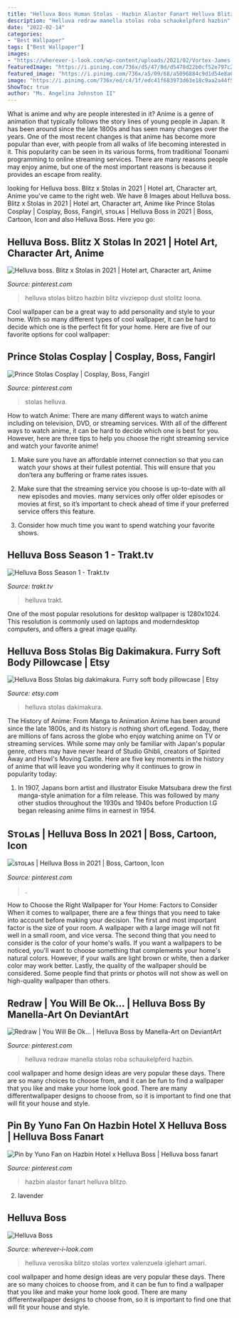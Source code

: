 ```yaml
---
title: "Helluva Boss Human Stolas - Hazbin Alastor Fanart Helluva Blitzo"
description: "Helluva redraw manella stolas roba schaukelpferd hazbin"
date: "2022-02-14"
categories:
- "Best Wallpaper"
tags: ["Best Wallpaper"]
images:
- "https://wherever-i-look.com/wp-content/uploads/2021/02/Vortex-James-Monroe-Iglehart-Blitzo-Brandon-Rogers-and-Verosika-Cristina-Vee-Valenzuela-Helluva-Boss-Season-1-Episode-3-Spring-Broken-1536x864.jpg"
featuredImage: "https://i.pinimg.com/736x/d5/47/8d/d5478d22b0cf52e797c2e8c1d9f64830.jpg"
featured_image: "https://i.pinimg.com/736x/a5/09/68/a5096884c9d1d54e8a615eeb8ec150ab.jpg"
image: "https://i.pinimg.com/736x/ed/c4/1f/edc41f683973d63e18c9aa2a44f5e06c.jpg"
ShowToc: true
author: "Ms. Angelina Johnston II"
---
```



What is anime and why are people interested in it?
Anime is a genre of animation that typically follows the story lines of young people in Japan. It has been around since the late 1800s and has seen many changes over the years. One of the most recent changes is that anime has become more popular than ever, with people from all walks of life becoming interested in it. This popularity can be seen in its various forms, from traditional Toonami programming to online streaming services. There are many reasons people may enjoy anime, but one of the most important reasons is because it provides an escape from reality.

	

		
looking for Helluva boss. Blitz x Stolas in 2021 | Hotel art, Character art, Anime you've came to the right web. We have 8 Images about Helluva boss. Blitz x Stolas in 2021 | Hotel art, Character art, Anime like Prince Stolas Cosplay | Cosplay, Boss, Fangirl, sᴛᴏʟᴀs | Helluva Boss in 2021 | Boss, Cartoon, Icon and also Helluva Boss. Here you go:
		
    
## Helluva Boss. Blitz X Stolas In 2021 | Hotel Art, Character Art, Anime

<img loading=lazy src="https://i.pinimg.com/736x/ed/c4/1f/edc41f683973d63e18c9aa2a44f5e06c.jpg" onerror="this.onerror=null;this.src='https://tse3.mm.bing.net/th?id=OIP.UORnF-kifa_s1_smQ-wajgHaJH&amp;pid=15.1';" alt="Helluva boss. Blitz x Stolas in 2021 | Hotel art, Character art, Anime">

_Source: pinterest.com_

>helluva stolas blitzo hazbin blitz vivziepop dust stolitz loona. 

	

Cool wallpaper can be a great way to add personality and style to your home. With so many different types of cool wallpaper, it can be hard to decide which one is the perfect fit for your home. Here are five of our favorite options for cool wallpaper: 

    
## Prince Stolas Cosplay | Cosplay, Boss, Fangirl

<img loading=lazy src="https://i.pinimg.com/736x/81/65/46/816546c186a289b7d6606a30b7f723c5.jpg" onerror="this.onerror=null;this.src='https://tse3.mm.bing.net/th?id=OIP.cZQEroggMuOax0JJ_IwLUAHaJ3&amp;pid=15.1';" alt="Prince Stolas Cosplay | Cosplay, Boss, Fangirl">

_Source: pinterest.com_

>stolas helluva. 

	

How to watch Anime: There are many different ways to watch anime including on television, DVD, or streaming services.
With all of the different ways to watch anime, it can be hard to decide which one is best for you. However, here are three tips to help you choose the right streaming service and watch your favorite anime!
1. Make sure you have an affordable internet connection so that you can watch your shows at their fullest potential. This will ensure that you don’tera any buffering or frame rates issues.

2. Make sure that the streaming service you choose is up-to-date with all new episodes and movies. many services only offer older episodes or movies at first, so it’s important to check ahead of time if your preferred service offers this feature.

3. Consider how much time you want to spend watching your favorite shows.

    
## Helluva Boss Season 1 - Trakt.tv

<img loading=lazy src="https://walter.trakt.tv/images/seasons/000/204/334/posters/medium/7b25c3fc55.jpg" onerror="this.onerror=null;this.src='https://tse3.mm.bing.net/th?id=OIP.QwmQuTA3IbirQUR9ATCa9QHaLH&amp;pid=15.1';" alt="Helluva Boss Season 1 - Trakt.tv">

_Source: trakt.tv_

>helluva trakt. 

	

One of the most popular resolutions for desktop wallpaper is 1280x1024. This resolution is commonly used on laptops and moderndesktop computers, and offers a great image quality.

    
## Helluva Boss Stolas Big Dakimakura. Furry Soft Body Pillowcase | Etsy

<img loading=lazy src="https://i.etsystatic.com/21884666/r/il/aae39a/3197492534/il_fullxfull.3197492534_ki36.jpg" onerror="this.onerror=null;this.src='https://tse3.mm.bing.net/th?id=OIP.8Th081lmreIaQw2xC4tSYQHaMb&amp;pid=15.1';" alt="Helluva Boss Stolas big dakimakura. Furry soft body pillowcase | Etsy">

_Source: etsy.com_

>helluva stolas dakimakura. 

	

The History of Anime: From Manga to Animation
Anime has been around since the late 1800s, and its history is nothing short ofLegend. Today, there are millions of fans across the globe who enjoy watching anime on TV or streaming services. While some may only be familiar with Japan's popular genre, others may have never heard of Studio Ghibli, creators of Spirited Away and Howl's Moving Castle. Here are five key moments in the history of anime that will leave you wondering why it continues to grow in popularity today:
1) In 1907, Japans born artist and illustrator Eisuke Matsubara drew the first manga-style animation for a film release. This was followed by many other studios throughout the 1930s and 1940s before Production I.G began releasing anime films in earnest in 1954.

    
## Sᴛᴏʟᴀs | Helluva Boss In 2021 | Boss, Cartoon, Icon

<img loading=lazy src="https://i.pinimg.com/736x/a5/09/68/a5096884c9d1d54e8a615eeb8ec150ab.jpg" onerror="this.onerror=null;this.src='https://tse3.mm.bing.net/th?id=OIP.uj3nfXb_1AxtPf-yCeAIlwHaHa&amp;pid=15.1';" alt="sᴛᴏʟᴀs | Helluva Boss in 2021 | Boss, Cartoon, Icon">

_Source: pinterest.com_

>. 

	

How to Choose the Right Wallpaper for Your Home: Factors to Consider
When it comes to wallpaper, there are a few things that you need to take into account before making your decision. The first and most important factor is the size of your room. A wallpaper with a large image will not fit well in a small room, and vice versa. 
The second thing that you need to consider is the color of your home's walls. If you want a wallpapers to be noticed, you'll want to choose something that complements your home's natural colors. However, if your walls are light brown or white, then a darker color may work better. 
Lastly, the quality of the wallpaper should be considered. Some people find that prints or photos will not show as well on high-quality wallpaper than others.

    
## Redraw | You Will Be Ok... | Helluva Boss By Manella-Art On DeviantArt

<img loading=lazy src="https://i.pinimg.com/736x/33/31/68/333168e2a62dcacb23f3ef75d8ebdf16.jpg" onerror="this.onerror=null;this.src='https://tse1.mm.bing.net/th?id=OIP.P5PI83cN6sv4ZMVfbSTrCAHaFj&amp;pid=15.1';" alt="Redraw | You Will Be Ok... | Helluva Boss by Manella-Art on DeviantArt">

_Source: pinterest.com_

>helluva redraw manella stolas roba schaukelpferd hazbin. 

	

cool wallpaper and home design ideas are very popular these days. There are so many choices to choose from, and it can be fun to find a wallpaper that you like and make your home look good. There are many differentwallpaper designs to choose from, so it is important to find one that will fit your house and style.

    
## Pin By Yuno Fan On Hazbin Hotel X Helluva Boss | Helluva Boss Fanart

<img loading=lazy src="https://i.pinimg.com/736x/d5/47/8d/d5478d22b0cf52e797c2e8c1d9f64830.jpg" onerror="this.onerror=null;this.src='https://tse2.mm.bing.net/th?id=OIP.u4UfXMSJ62vAMKq4KB5k4AHaHl&amp;pid=15.1';" alt="Pin by Yuno Fan on Hazbin Hotel x Helluva Boss | Helluva boss fanart">

_Source: pinterest.com_

>hazbin alastor fanart helluva blitzo. 

	

2. lavender 

    
## Helluva Boss

<img loading=lazy src="https://wherever-i-look.com/wp-content/uploads/2021/02/Vortex-James-Monroe-Iglehart-Blitzo-Brandon-Rogers-and-Verosika-Cristina-Vee-Valenzuela-Helluva-Boss-Season-1-Episode-3-Spring-Broken-1536x864.jpg" onerror="this.onerror=null;this.src='https://tse1.mm.bing.net/th?id=OIP.gami6atgMb7Wdl42SYd5kAHaEK&amp;pid=15.1';" alt="Helluva Boss">

_Source: wherever-i-look.com_

>helluva verosika blitzo stolas vortex valenzuela iglehart amari. 

	

cool wallpaper and home design ideas are very popular these days. There are so many choices to choose from, and it can be fun to find a wallpaper that you like and make your home look good. There are many differentwallpaper designs to choose from, so it is important to find one that will fit your house and style.

